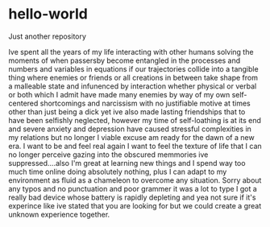 # hello-world
Just another repository

Ive spent all the years of my life interacting with other humans solving the moments of when passersby become entangled in the processes and numbers and variables in equations if our trajectories collide into a tangible thing where enemies or friends or all creations in between take shape from a malleable state and infunenced by interaction whether physical or verbal or both which I admit have made many enemies by way of my own self-centered shortcomings and narcissism with no justifiable motive at times other than just being a dick yet ive also made lasting friendships that to have been selfishly neglected, however my time of self-loathing is at its end and severe anxiety and depression have caused stressful complexities in my relations but no longer I viable excuse am ready for the dawn of a new era. I want to be and feel real again I want to feel the texture of life that I can no longer perceive gazing into the obscured memmories ive suppressed....also I'm great at learning new things and I spend way too much time online doing absolutely nothing, plus I can adapt to my environment as fluid as a chameleon to overcome any situation. Sorry about any typos and no punctuation and poor grammer it was a lot to type I got a really bad device whose battery is rapidly depleting and yea not sure if it's experince like ive stated that you are looking for but we could create a great unknown experience together.

